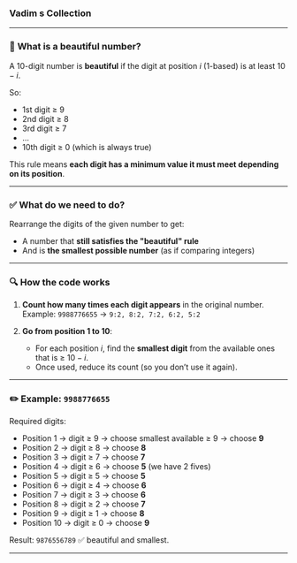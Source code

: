 ﻿### Vadim s Collection


---

### 🌟 **What is a beautiful number?**

A 10-digit number is **beautiful** if the digit at position $i$ (1-based) is at least $10 - i$.

So:

* 1st digit ≥ 9
* 2nd digit ≥ 8
* 3rd digit ≥ 7
* ...
* 10th digit ≥ 0 (which is always true)

This rule means **each digit has a minimum value it must meet depending on its position**.

---

### ✅ **What do we need to do?**

Rearrange the digits of the given number to get:

* A number that **still satisfies the "beautiful" rule**
* And is **the smallest possible number** (as if comparing integers)

---

### 🔍 **How the code works**

1. **Count how many times each digit appears** in the original number.
   Example: `9988776655` → `9:2, 8:2, 7:2, 6:2, 5:2`

2. **Go from position 1 to 10**:

   * For each position $i$, find the **smallest digit** from the available ones that is ≥ $10 - i$.
   * Once used, reduce its count (so you don’t use it again).

---

### ✏️ Example: `9988776655`

Required digits:

* Position 1 → digit ≥ 9 → choose smallest available ≥ 9 → choose **9**
* Position 2 → digit ≥ 8 → choose **8**
* Position 3 → digit ≥ 7 → choose **7**
* Position 4 → digit ≥ 6 → choose **5** (we have 2 fives)
* Position 5 → digit ≥ 5 → choose **5**
* Position 6 → digit ≥ 4 → choose **6**
* Position 7 → digit ≥ 3 → choose **6**
* Position 8 → digit ≥ 2 → choose **7**
* Position 9 → digit ≥ 1 → choose **8**
* Position 10 → digit ≥ 0 → choose **9**

Result: `9876556789` ✅ beautiful and smallest.

---


